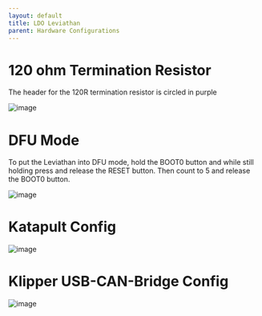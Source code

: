 ```yaml
---
layout: default 
title: LDO Leviathan 
parent: Hardware Configurations
---
```


# 120 ohm Termination Resistor

The header for the 120R termination resistor is circled in purple

![image](https://github.com/Esoterical/voron_canbus/assets/124253477/0429410e-0fd0-4d65-bbf6-b5ffb6e06c76)


# DFU Mode

To put the Leviathan into DFU mode, hold the BOOT0 button and while still holding press and release the RESET button. Then count to 5 and release the BOOT0 button.

![image](https://github.com/Esoterical/voron_canbus/assets/124253477/09a84d17-c6be-4d75-86d6-f14e21991c61)



# Katapult Config

![image](https://github.com/Esoterical/voron_canbus/assets/124253477/272721d7-6bbd-44bc-a977-ccfc6917f0b1)


# Klipper USB-CAN-Bridge Config

![image](https://github.com/Esoterical/voron_canbus/assets/124253477/5eae405b-0c87-49ba-9c64-77c533e03e77)




